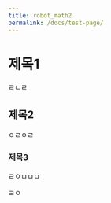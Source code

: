 ```yaml
---
title: robot_math2
permalink: /docs/test-page/
---
```


# 제목1  


ㄹㄴㄹ

## 제목2  

ㅇㄹㅇㄹ

### 제목3  

ㄹㅇㅁㅁㅁ

ㄹㅇ
